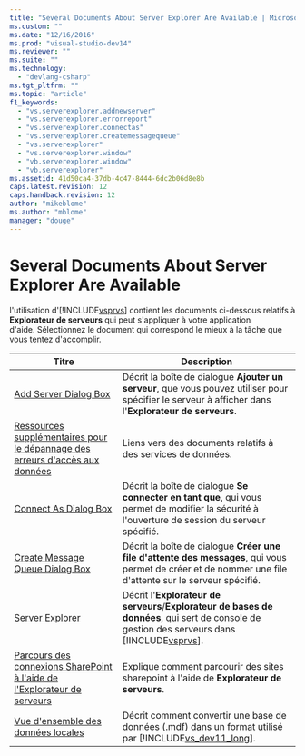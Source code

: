 ```yaml
---
title: "Several Documents About Server Explorer Are Available | Microsoft Docs"
ms.custom: ""
ms.date: "12/16/2016"
ms.prod: "visual-studio-dev14"
ms.reviewer: ""
ms.suite: ""
ms.technology: 
  - "devlang-csharp"
ms.tgt_pltfrm: ""
ms.topic: "article"
f1_keywords: 
  - "vs.serverexplorer.addnewserver"
  - "vs.serverexplorer.errorreport"
  - "vs.serverexplorer.connectas"
  - "vs.serverexplorer.createmessagequeue"
  - "vs.serverexplorer"
  - "vs.serverexplorer.window"
  - "vb.serverexplorer.window"
  - "vb.serverexplorer"
ms.assetid: 41d50ca4-37db-4c47-8444-6dc2b06d8e8b
caps.latest.revision: 12
caps.handback.revision: 12
author: "mikeblome"
ms.author: "mblome"
manager: "douge"
---
```

# Several Documents About Server Explorer Are Available
l'utilisation d'[!INCLUDE[vsprvs](../code-quality/includes/vsprvs_md.md)] contient les documents ci\-dessous relatifs à **Explorateur de serveurs** qui peut s'appliquer à votre application d'aide. Sélectionnez le document qui correspond le mieux à la tâche que vous tentez d'accomplir.  
  
|Titre|Description|  
|-----------|-----------------|  
|[Add Server Dialog Box](../Topic/Add%20Server%20Dialog%20Box.md)|Décrit la boîte de dialogue **Ajouter un serveur**, que vous pouvez utiliser pour spécifier le serveur à afficher dans l'**Explorateur de serveurs**.|  
|[Ressources supplémentaires pour le dépannage des erreurs d'accès aux données](../data-tools/additional-resources-for-troubleshooting-data-access-errors.md)|Liens vers des documents relatifs à des services de données.|  
|[Connect As Dialog Box](../Topic/Connect%20As%20Dialog%20Box.md)|Décrit la boîte de dialogue **Se connecter en tant que**, qui vous permet de modifier la sécurité à l'ouverture de session du serveur spécifié.|  
|[Create Message Queue Dialog Box](../Topic/Create%20Message%20Queue%20Dialog%20Box.md)|Décrit la boîte de dialogue **Créer une file d'attente des messages**, qui vous permet de créer et de nommer une file d'attente sur le serveur spécifié.|  
|[Server Explorer](../Topic/Server%20Explorer.md)|Décrit l'**Explorateur de serveurs**\/**Explorateur de bases de données**, qui sert de console de gestion des serveurs dans [!INCLUDE[vsprvs](../code-quality/includes/vsprvs_md.md)].|  
|[Parcours des connexions SharePoint à l'aide de l'Explorateur de serveurs](/office-dev/office-dev/browsing-sharepoint-connections-using-server-explorer)|Explique comment parcourir des sites sharepoint à l'aide de **Explorateur de serveurs**.|  
|[Vue d'ensemble des données locales](../data-tools/local-data-overview.md)|Décrit comment convertir une base de données \(.mdf\) dans un format utilisé par [!INCLUDE[vs_dev11_long](../data-tools/includes/vs_dev11_long_md.md)].|